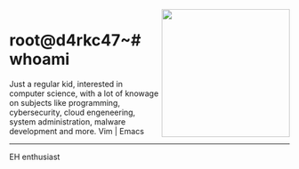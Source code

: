<img align='right' src="https://media.tenor.com/qxFvRgBwjV0AAAAM/ruin-game.gif" width="230">

# root@d4rkc47~# whoami
Just a regular kid, interested in computer science, with a lot of knowage on subjects like programming, cybersecurity, cloud engeneering, system administration, malware development and more.
Vim | Emacs 

-------------------------------------
EH enthusiast 
